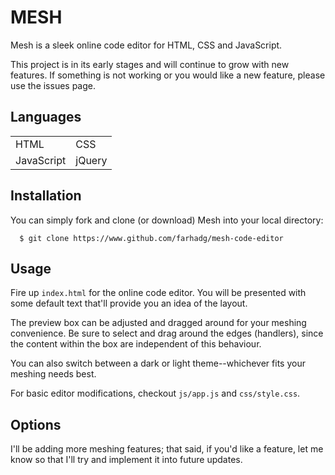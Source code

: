 MESH 
====

Mesh is a sleek online code editor for HTML, CSS and JavaScript.

This project is in its early stages and will continue to grow with new features. If something is not working or you would like a new feature, please use the issues page.

## Languages

<table>
<tr>
<td>HTML</td>
<td>CSS</td>
</tr>

<tr>
<td>JavaScript</td>
<td>jQuery</td>
</tr>
</table>

## Installation

You can simply fork and clone (or download) Mesh into your local directory:

```
  $ git clone https://www.github.com/farhadg/mesh-code-editor
```

## Usage

Fire up `index.html` for the online code editor. You will be presented with some default text that'll provide you an idea of the layout.

The preview box can be adjusted and dragged around for your meshing convenience. Be sure to select and drag around the edges (handlers), since the content within the box are independent of this behaviour.

You can also switch between a dark or light theme--whichever fits your meshing needs best.

For basic editor modifications, checkout `js/app.js` and `css/style.css`.

## Options

I'll be adding more meshing features; that said, if you'd like a feature, let me know so that I'll try and implement it into future updates.